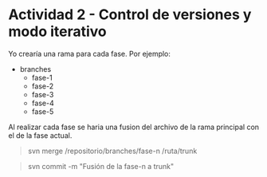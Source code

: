 # Actividad 2 - Control de versiones y modo iterativo

Yo crearía una rama para cada fase. Por ejemplo:

- branches
    - fase-1
    - fase-2
    - fase-3
    - fase-4
    - fase-5

Al realizar cada fase se haria una fusion del archivo de la rama principal con el de la fase actual.

> svn merge /repositorio/branches/fase-n /ruta/trunk  

> svn commit -m "Fusión de la fase-n a trunk"



